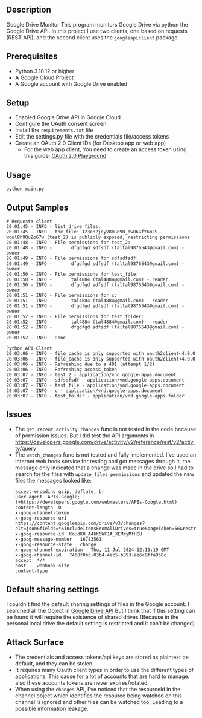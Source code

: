 ## Description
Google Drive Monitor
This program monitors Google Drive via python the Google Drive API.
In this project I use two clients, one based on requests (REST API),
and the second client uses the `googleapiclient` package

## Prerequisites
- Python 3.10.12 or higher
- A Google Cloud Project
- A Google account with Google Drive enabled


## Setup
- Enabled Google Drive API in Google Cloud
- Configure the OAuth consent screen
- Install the `requirements.txt` file
- Edit the settings.py file with the credentials file/access tokens
- Create an OAuth 2.0 Client IDs (for Desktop app or web app)
  - For the web app client, You need to create an access token using this guide: 
  [OAuth 2.0 Playground](https://developers.google.com/explorer-help/code-samples#curl) 

## Usage
 `python main.py`

## Output Samples
```
# Requests client
20:01:45 - INFO - list_drive_files:
20:01:45 - INFO - the file: 123c82jeyV8mG89B_dwU6GfY6m2S--wqul8h9QuZo67w (test_2) is publicly exposed, restricting permissions
20:01:48 - INFO - File permissions for test_2:
20:01:48 - INFO - 		dfgdfgd sdfsdf (taltal9876543@gmail.com) - owner
20:01:49 - INFO - File permissions for sdfsdfsdf:
20:01:49 - INFO - 		dfgdfgd sdfsdf (taltal9876543@gmail.com) - owner
20:01:50 - INFO - File permissions for test_file:
20:01:50 - INFO - 		tal4884 (tal4884@gmail.com) - reader
20:01:50 - INFO - 		dfgdfgd sdfsdf (taltal9876543@gmail.com) - owner
20:01:51 - INFO - File permissions for c:
20:01:51 - INFO - 		tal4884 (tal4884@gmail.com) - reader
20:01:51 - INFO - 		dfgdfgd sdfsdf (taltal9876543@gmail.com) - owner
20:01:52 - INFO - File permissions for test_folder:
20:01:52 - INFO - 		tal4884 (tal4884@gmail.com) - reader
20:01:52 - INFO - 		dfgdfgd sdfsdf (taltal9876543@gmail.com) - owner
20:01:52 - INFO - Done

Python API Client
20:03:06 - INFO - file_cache is only supported with oauth2client<4.0.0
20:03:06 - INFO - file_cache is only supported with oauth2client<4.0.0
20:03:06 - INFO - Refreshing due to a 401 (attempt 1/2)
20:03:06 - INFO - Refreshing access_token
20:03:07 - INFO - test_2 - application/vnd.google-apps.document
20:03:07 - INFO - sdfsdfsdf - application/vnd.google-apps.document
20:03:07 - INFO - test_file - application/vnd.google-apps.document
20:03:07 - INFO - c - application/vnd.google-apps.document
20:03:07 - INFO - test_folder - application/vnd.google-apps.folder
```

## Issues
- The `get_recent_activity_changes` func is not tested in the code because of permission issues.
  But I did test the API arguments in https://developers.google.com/drive/activity/v2/reference/rest/v2/activity/query
- The `watch_changes` func is not tested and fully implemented.
  I've used an internet web hook service for testing and got messages through it,
  the message only indicated that a change was made in the drive so I had to search for the files with `update_files_permissions` and updated the new files
  the messages looked like:
  ```
  accept-encoding gzip, deflate, br
  user-agent  APIs-Google; (+https://developers.google.com/webmasters/APIs-Google.html)
  content-length  0
  x-goog-channel-token    
  x-goog-resource-uri https://content.googleapis.com/drive/v3/changes?alt=json&fields=*&includeItemsFromAllDrives=true&pageToken=56&restrictToMyDrive=true&supportsAllDrives=true
  x-goog-resource-id  KoUdK0_A4kK5WF1A_XEMryMfHBU
  x-goog-message-number   16783561
  x-goog-resource-state   change
  x-goog-channel-expiration   Thu, 11 Jul 2024 12:13:19 GMT
  x-goog-channel-id   7468f0bc-03b4-4ec5-b893-ae6c9ffa958c
  accept  */*
  host    webhook.site
  content-type
  ```

## Default sharing settings
I couldn't find the default sharing settings of files in the Google account.
I searched all the Object in [Google Drive API](https://developers.google.com/drive/api/reference/rest/v3)
But I think that if this setting can be found it will require the existence of shared drives (Because in the personal 
local drive the default setting is restricted and it can't be changed)

## Attack Surface
- The credentials and access tokens/api keys are stored as plaintext be default, and they can be stolen.
- It requires many Oauth client types in order to use the different types of applications. 
  This cause for a lot of accounts that are hard to manage.
  also these accounts tokens are never expires/rotated.
- When using the `changes` API, I've noticed that the resourceId in the channel object which 
  identifies the resource being watched on this channel Is ignored and other files can be watched too,
  Leading to a possible information leakage.